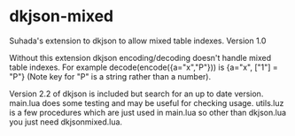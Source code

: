 dkjson-mixed
=========================================================
Suhada's extension to dkjson to allow mixed table indexes.
Version 1.0

Without this extension dkjson encoding/decoding doesn't handle mixed table indexes.
For example decode(encode({a="x","P"})) is {a="x", ["1"] = "P"} (Note key for "P" is a string rather than a number).

Version 2.2 of dkjson is included  but search for an up to date version.
main.lua does some testing and may be useful for checking usage.
utils.luz is a few procedures which are just used in main.lua so other than dkjson.lua you just need dkjsonmixed.lua.
